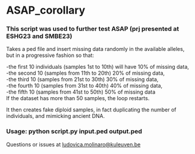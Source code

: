# ASAP_corollary

### This script was used to further test ASAP (prj presented at ESHG23 and SMBE23)

Takes a ped file and insert missing data randomly in the available alleles, but in a progressive fashion so that:

-the first 10 individuals (samples 1st to 10th) will have 10% of missing data,  
-the second 10 (samples from 11th to 20th) 20% of missing data,  
-the third 10 (samples from 21st to 30th) 30% of missing data,  
-the fourth 10 (samples from 31st to 40th) 40% of missing data,  
-the fifth 10 (samples from 41st to 50th) 50% of missing data  
If the dataset has more than 50 samples, the loop restarts.  

  
 
It then creates fake diploid samples, in fact duplicating the number of individuals, and mimicking ancient DNA.  


  
### Usage: python script.py input.ped output.ped  


  
Questions or issues at ludovica.molinaro@kuleuven.be
